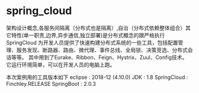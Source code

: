 # spring_cloud
架构设计概念,各服务间隔离（分布式也是隔离）,自治（分布式依赖整体组合）其它特性(单一职责,边界,异步通信,独立部署)是分布式概念的跟严格执行
SpringCloud 为开发人员提供了快速构建分布式系统的一些工具，包括配置管理、服务发现、断路器、路由、微代理、事件总线、全局锁、决策竞选、分布式会话等等。
其中用到了Eurake、Ribbon、Feign、Hystrix、Zuul、Config技术。
它运行环境简单，可以在开发人员的电脑上跑。

本次案例用的工具版本如下
eclipse : 2018-12 (4.10.0)
JDK : 1.8
SpringCloud : Finchley.RELEASE
SpringBoot : 2.0.3
